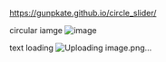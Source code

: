 https://gunpkate.github.io/circle_slider/

circular iamge
![image](https://github.com/user-attachments/assets/8d48ecb3-6b73-4654-b813-39da31508100)

text loading
![Uploading image.png…]()
